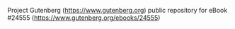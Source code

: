 Project Gutenberg (https://www.gutenberg.org) public repository for eBook #24555 (https://www.gutenberg.org/ebooks/24555)

